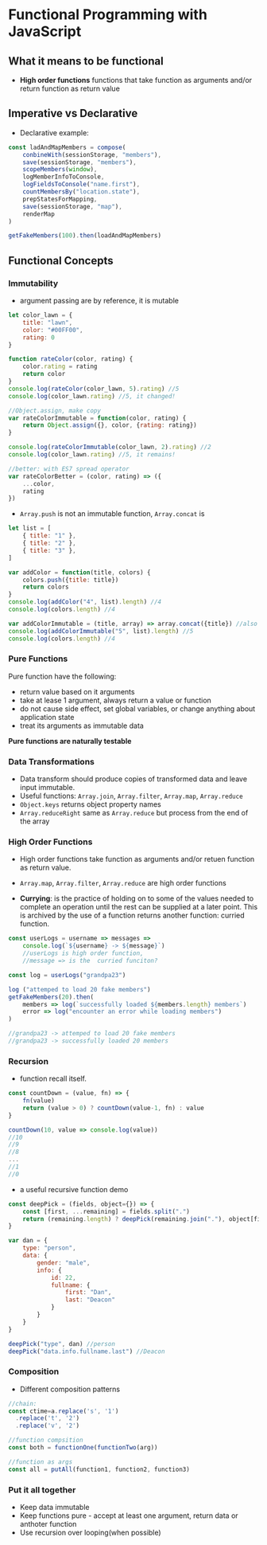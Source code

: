 # Functional Programming with JavaScript

## What it means to be functional
* **High order functions** functions that take function as arguments and/or return function as return value

## Imperative vs Declarative
* Declarative example:
```javascript
const ladAndMapMembers = compose(
    conbineWith(sessionStorage, "members"),
    save(sessionStorage, "members"),
    scopeMembers(window),
    logMemberInfoToConsole,
    logFieldsToConsole("name.first"),
    countMembersBy("location.state"),
    prepStatesForMapping,
    save(sessionStorage, "map"),
    renderMap
)

getFakeMembers(100).then(loadAndMapMembers)
```

## Functional Concepts
### Immutability
* argument  passing are by reference, it is mutable
```javascript
let color_lawn = {
    title: "lawn",
    color: "#00FF00",
    rating: 0
}

function rateColor(color, rating) {
    color.rating = rating
    return color
}
console.log(rateColor(color_lawn, 5).rating) //5
console.log(color_lawn.rating) //5, it changed!

//Object.assign, make copy
var rateColorImmutable = function(color, rating) {
    return Object.assign({}, color, {rating: rating})
}

console.log(rateColorImmutable(color_lawn, 2).rating) //2
console.log(color_lawn.rating) //5, it remains!

//better: with ES7 spread operator
var rateColorBetter = (color, rating) => ({
    ...color,
    rating
})
```

* `Array.push` is not an immutable function, `Array.concat` is
```javascript
let list = [
    { title: "1" },
    { title: "2" },
    { title: "3" },
]

var addColor = function(title, colors) {
    colors.push({title: title})
    return colors
}
console.log(addColor("4", list).length) //4
console.log(colors.length) //4

var addColorImmutable = (title, array) => array.concat({title}) //also new code style
console.log(addColorImmutable("5", list).length) //5
console.log(colors.length) //4

```

### Pure Functions
Pure function have the following:

* return value based on it arguments
* take at lease 1 argument, always return a value or function
* do not cause side effect, set global variables, or change anything about application state
* treat its arguments as immutable data

**Pure functions are naturally testable**

### Data Transformations
* Data transform should produce copies of transformed data and leave input immutable.
* Useful functions: `Array.join`, `Array.filter`, `Array.map`, `Array.reduce`
* `Object.keys` returns object property names
* `Array.reduceRight` same as `Array.reduce` but process from the end of the array


### High Order Functions
* High order functions take function as arguments and/or retuen function as return value.
* `Array.map`, `Array.filter`, `Array.reduce` are high order functions

* **Currying**: is the practice of holding on to some of the values needed to complete an operation until the rest can be supplied at a later point. This is archived by the use of a function returns another function: curried function.
```javascript
const userLogs = username => messages =>  
    console.log(`${username} -> ${message}`) 
    //userLogs is high order function, 
    //message => is the  curried funciton?

const log = userLogs("grandpa23")    

log ("attemped to load 20 fake members")
getFakeMembers(20).then(
    members => log(`successfully loaded ${members.length} members`)
    error => log("encounter an error while loading members")
)

//grandpa23 -> attemped to load 20 fake members
//grandpa23 -> successfully loaded 20 members
```

### Recursion
* function recall itself.
```javascript
const countDown = (value, fn) => {
    fn(value)
    return (value > 0) ? countDown(value-1, fn) : value
}

countDown(10, value => console.log(value))
//10
//9
//8
...
//1
//0
```
* a useful recursive function demo
```javascript
const deepPick = (fields, object={}) => {
    const [first, ...remaining] = fields.split(".")
    return (remaining.length) ? deepPick(remaining.join("."), object[first]) : object[first]
}

var dan = {
    type: "person",
    data: {
        gender: "male",
        info: {
            id: 22,
            fullname: {
                first: "Dan",
                last: "Deacon"
            }
        }
    }
}

deepPick("type", dan) //person
deepPick("data.info.fullname.last") //Deacon
```

### Composition
* Different composition patterns
```javascript
//chain:
const ctime=a.replace('s', '1')
  .replace('t', '2')
  .replace('v', '2')

//function compsition
const both = functionOne(functionTwo(arg))

//function as args
const all = putAll(function1, function2, function3)
```

### Put it all together
* Keep data immutable
* Keep functions pure - accept at least one argument, return data or anthoter function
* Use recursion over looping(when possible)


